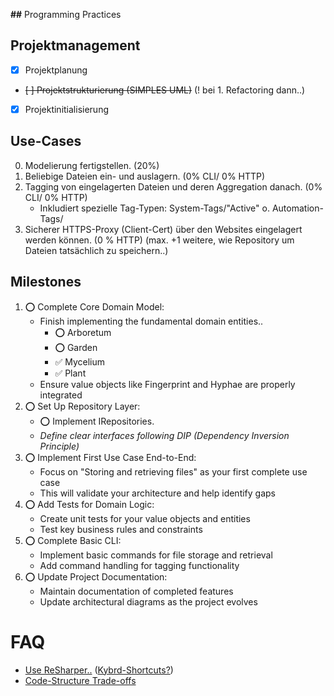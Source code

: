 ﻿**##** Programming Practices

## Projektmanagement
 - [x] Projektplanung
 - ~~[ ] Projektstrukturierung (SIMPLES UML)~~ (! bei 1. Refactoring dann..)
 - [x] Projektinitialisierung

## Use-Cases
 0. Modelierung fertigstellen. (20%)
 1. Beliebige Dateien ein- und auslagern. (0% CLI/ 0% HTTP)
 2. Tagging von eingelagerten Dateien und deren Aggregation danach. (0% CLI/ 0% HTTP)
     - Inkludiert spezielle Tag-Typen: System-Tags/"Active" o. Automation-Tags/ 
 3. Sicherer HTTPS-Proxy (Client-Cert) über den Websites eingelagert werden können.  (0 % HTTP)
 (max. +1 weitere, wie Repository um Dateien tatsächlich zu speichern..)


## Milestones
 1.	⭕ Complete Core Domain Model:
     - Finish implementing the fundamental domain entities..
       - ⭕ Arboretum
       - ⭕ Garden
       - ✅ Mycelium
       - ✅ Plant
     - Ensure value objects like Fingerprint and Hyphae are properly integrated
 2.	⭕  Set Up Repository Layer:
     - ⭕ Implement IRepositories.
     - *Define clear interfaces following DIP (Dependency Inversion Principle)*
 3.	⭕ Implement First Use Case End-to-End:
     - Focus on "Storing and retrieving files" as your first complete use case
     - This will validate your architecture and help identify gaps
 4.	⭕ Add Tests for Domain Logic:
     - Create unit tests for your value objects and entities
     - Test key business rules and constraints
 5.	⭕ Complete Basic CLI:
     - Implement basic commands for file storage and retrieval
     - Add command handling for tagging functionality
 6.	⭕ Update Project Documentation:
     - Maintain documentation of completed features
     - Update architectural diagrams as the project evolves
 

# FAQ

 - [Use ReSharper..](https://www.jetbrains.com/help/resharper/Reference__Keyboard_Shortcuts.html#tool_windows) ([Kybrd-Shortcuts?](https://www.jetbrains.com/resharper/docs/ReSharper_DefaultKeymap_VSscheme.pdf))
 - [Code-Structure Trade-offs](https://www.jamesmichaelhickey.com/how-to-structure-your-dot-net-solutions-design-and-trade-offs/)
 